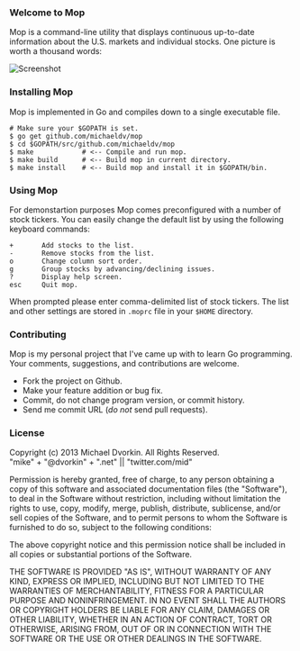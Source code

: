 ### Welcome to Mop ###
Mop is a command-line utility that displays continuous up-to-date
information about the U.S. markets and individual stocks. One picture
is worth a thousand words:

![Screenshot](https://raw.github.com/michaeldv/mop/master/doc/screenshot.png "Mop Screenshot")

### Installing Mop ###
Mop is implemented in Go and compiles down to a single executable file.

    # Make sure your $GOPATH is set.
    $ go get github.com/michaeldv/mop
    $ cd $GOPATH/src/github.com/michaeldv/mop
    $ make            # <-- Compile and run mop.
    $ make build      # <-- Build mop in current directory.
    $ make install    # <-- Build mop and install it in $GOPATH/bin.


### Using Mop ###
For demonstartion purposes Mop comes preconfigured with a number of
stock tickers. You can easily change the default list by using the
following keyboard commands:

    +       Add stocks to the list.
    -       Remove stocks from the list.
    o       Change column sort order.
    g       Group stocks by advancing/declining issues.
    ?       Display help screen.
    esc     Quit mop.

When prompted please enter comma-delimited list of stock tickers. The
list and other settings are stored in ``.moprc`` file in your ``$HOME``
directory.


### Contributing ###
Mop is my personal project that I've came up with to learn Go programming.
Your comments, suggestions, and contributions are welcome.

* Fork the project on Github.
* Make your feature addition or bug fix.
* Commit, do not change program version, or commit history.
* Send me commit URL (*do not* send pull requests).


### License ###
Copyright (c) 2013 Michael Dvorkin. All Rights Reserved.    
"mike" + "@dvorkin" + ".net" || "twitter.com/mid"

Permission is hereby granted, free of charge, to any person obtaining
a copy of this software and associated documentation files (the
"Software"), to deal in the Software without restriction, including
without limitation the rights to use, copy, modify, merge, publish,
distribute, sublicense, and/or sell copies of the Software, and to
permit persons to whom the Software is furnished to do so, subject to
the following conditions:

The above copyright notice and this permission notice shall be
included in all copies or substantial portions of the Software.

THE SOFTWARE IS PROVIDED "AS IS", WITHOUT WARRANTY OF ANY KIND,
EXPRESS OR IMPLIED, INCLUDING BUT NOT LIMITED TO THE WARRANTIES OF
MERCHANTABILITY, FITNESS FOR A PARTICULAR PURPOSE AND
NONINFRINGEMENT. IN NO EVENT SHALL THE AUTHORS OR COPYRIGHT HOLDERS BE
LIABLE FOR ANY CLAIM, DAMAGES OR OTHER LIABILITY, WHETHER IN AN ACTION
OF CONTRACT, TORT OR OTHERWISE, ARISING FROM, OUT OF OR IN CONNECTION
WITH THE SOFTWARE OR THE USE OR OTHER DEALINGS IN THE SOFTWARE.
